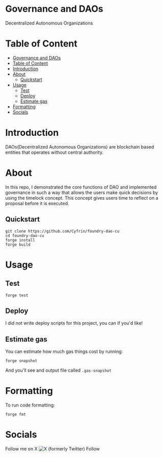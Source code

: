 # Governance and DAOs

Decentralized Autonomous Organizations

# Table of Content
- [Governance and DAOs](#governance-and-daos)
- [Table of Content](#table-of-content)
- [Introduction](#introduction)
- [About](#about)
  - [Quickstart](#quickstart)
- [Usage](#usage)
  - [Test](#test)
  - [Deploy](#deploy)
  - [Estimate gas](#estimate-gas)
- [Formatting](#formatting)
- [Socials](#socials)

# Introduction

DAOs(Decentralized Autonomous Organizations) are blockchain based entities that operates without central authority.

# About

In this repo, I demonstrated the core functions of DAO and implemented governance in such a way that allows the users make quick decisions by using the timelock concept. This concept gives users time to reflect on a proposal before it is executed.

## Quickstart

```
git clone https://github.com/Cyfrin/foundry-dao-cu
cd foundry-dao-cu
forge install
forge build
```

# Usage

## Test

```
forge test
```
## Deploy

I did not write deploy scripts for this project, you can if you'd like!

## Estimate gas

You can estimate how much gas things cost by running:

```
forge snapshot
```

And you'll see and output file called `.gas-snapshot`


# Formatting


To run code formatting:
```
forge fmt
```

# Socials
Follow me on X ![X (formerly Twitter) Follow](https://img.shields.io/twitter/follow/mibunna)
